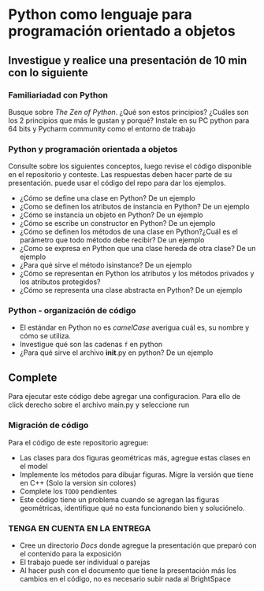 # Python como lenguaje para programación orientado a objetos

## Investigue y realice una presentación de 10 min con lo siguiente

### Familiariadad con Python

Busque sobre _The Zen of Python_. ¿Qué son estos principios? ¿Cuáles son los 2 principios que más le gustan y porqué? Instale en su PC python para
64 bits y Pycharm community como el entorno de trabajo

### Python y programación orientada a objetos

Consulte sobre los siguientes conceptos, luego revise el código disponible en el repositorio y conteste. Las respuestas deben hacer parte de su presentación. 
puede usar el código del repo para dar los ejemplos.

* ¿Cómo se define una clase en Python? De un ejemplo
* ¿Como se definen los atributos de instancia en Python? De un ejemplo
* ¿Cómo se instancia un objeto en Python? De un ejemplo
* ¿Cómo se escribe un constructor en Python? De un ejemplo
* ¿Cómo se definen los métodos de una clase en Python?¿Cuál es el parámetro que todo método debe recibir? De un ejemplo
* ¿Como se expresa en Python que una clase hereda de otra clase? De un ejemplo
* ¿Para qué sirve el método isinstance? De un ejemplo
* ¿Cómo se representan en Python los atributos y los métodos privados y los atributos protegidos?
* ¿Cómo se representa una clase abstracta en Python? De un ejemplo

### Python - organización de código

* El estándar en Python no es _camelCase_ averigua cuál es, su nombre y cómo se utiliza.
* Investigue qué son las cadenas ``f`` en python
* ¿Para qué sirve el archivo __init__.py en python? De un ejemplo

## Complete
Para ejecutar este código debe agregar una configuracion. Para ello de click derecho sobre el archivo main.py y seleccione run
 
### Migración de código

Para el código de este repositorio agregue:

* Las clases para dos figuras geométricas más, agregue estas clases en el model
* Implemente los métodos para dibujar figuras. Migre la versión que tiene en C++ (Solo la version sin colores)
* Complete los `TODO` pendientes
* Este código tiene un problema cuando se agregan las figuras geométricas, identifique qué no esta funcionando bien y soluciónelo.

### TENGA EN CUENTA EN LA ENTREGA

* Cree un directorio _Docs_ donde agregue la presentación que preparó con el contenido para la exposición
* El trabajo puede ser individual o parejas
* Al hacer push con el documento que tiene la presentación más los cambios en el código, no es necesario subir nada al BrightSpace

